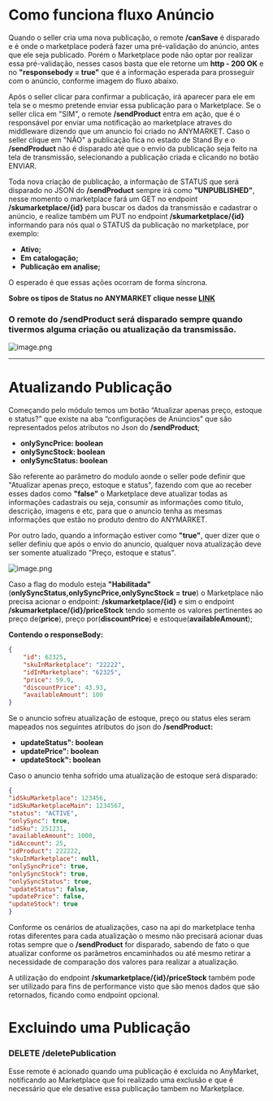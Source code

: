 # Como funciona fluxo Anúncio

Quando o seller cria uma nova publicação, o remote **/canSave** é disparado e é onde o marketplace poderá fazer uma pré-validação do anúncio, antes que ele seja publicado. Porém o Marketplace pode não optar por realizar essa pré-validação, nesses casos basta que ele retorne um **http - 200 OK** e no **"responsebody = true"** que é a informação esperada para prosseguir com o anúncio, conforme imagem do fluxo abaixo.

Após o seller clicar para confirmar a publicação, irá aparecer para ele em tela se o mesmo pretende enviar essa publicação para o Marketplace. Se o seller clica em "SIM", o remote **/sendProduct** entra em ação, que é o responsável por enviar uma notificação ao marketplace atraves do middleware dizendo que um anuncio foi criado no ANYMARKET. Caso o seller clique em "NÃO" a publicação fica no estado de Stand By e o **/sendProduct** não é disparado até que o envio da publicação seja feito na tela de transmissão, selecionando a publicação criada e clicando no botão ENVIAR.

Toda nova criação de publicação, a informação de STATUS que será disparado no JSON do **/sendProduct** sempre irá como **"UNPUBLISHED"**, nesse momento o marketplace fará um GET no endpoint **/skumarketplace/{id}** para buscar os dados da transmissão e cadastrar o anúncio, e realize também um PUT no endpoint **/skumarketplace/{id}** informando para nós qual o STATUS da publicação no marketplace, por exemplo:
- **Ativo;**
- **Em catalogação;**
- **Publicação em analise;**

O esperado é que essas ações ocorram de forma síncrona.

**Sobre os tipos de Status no ANYMARKET clique nesse [LINK](reference/marketplace_pt.yaml/paths/~1skumarketplace~1{id})**

### O remote do /sendProduct será disparado sempre quando tivermos alguma criação ou atualização da transmissão.

<!--
focus: false
-->
![image.png](http://s3-sa-east-1.amazonaws.com/images.anymarket.com.br/36019811./85A383CC28FC3896B154C85A70BACD3B/standard_resolution.jpg)

---

# Atualizando Publicação

Começando pelo módulo temos um botão “Atualizar apenas preço, estoque e status?” que existe na aba “configurações de Anúncios” que são representados pelos atributos no Json do **/sendProduct**;

- **onlySyncPrice: boolean**
- **onlySyncStock: boolean**
- **onlySyncStatus: boolean**

São referente ao parâmetro do modulo aonde o seller pode definir que "Atualizar apenas preço, estoque e status", fazendo com que ao receber esses dados como **"false"** o Marketplace deve atualizar todas as informações cadastrais ou seja, consumir as informações como titulo, descrição, imagens e etc, para que o anuncio tenha as mesmas informações que estão no produto dentro do ANYMARKET. 

Por outro lado, quando a informação estiver como **"true"**, quer dizer que o seller definiu que após o envio do anuncio, qualquer nova atualização deve ser somente atualizado "Preço, estoque e status".
<!--
focus: false
-->
![image.png](http://s3-sa-east-1.amazonaws.com/images.anymarket.com.br/36019811./774D3EF342B5328F86977ED7EAD93FEE/standard_resolution.jpg)

Caso a flag do modulo esteja **"Habilitada"** (**onlySyncStatus,onlySyncPrice,onlySyncStock = true**) o Marketplace não precisa acionar o endpoint: **/skumarketplace/{id}** e sim o endpoint **/skumarketplace/{id}/priceStock** tendo somente os valores pertinentes ao preço de(**price**), preço por(**discountPrice**) e estoque(**availableAmount**);

**Contendo o responseBody:**
```json title="GET: /skumarketplace/{id}/priceStock" lineNumbers
{
    "id": 62325,
    "skuInMarketplace": "22222",
    "idInMarketplace": "62325",
    "price": 59.9,
    "discountPrice": 43.93,
    "availableAmount": 100
}
```


Se o anuncio sofreu atualização de estoque, preço ou status eles seram mapeados nos seguintes atributos do json do **/sendProduct:**

- **updateStatus": boolean**
- **updatePrice": boolean**
- **updateStock": boolean**

Caso o anuncio tenha sofrido uma atualização de estoque será disparado:
```json title="POST: \sendProduct" lineNumbers
{
"idSkuMarketplace": 123456,
"idSkuMarketplaceMain": 1234567,
"status": "ACTIVE",
"onlySync": true,
"idSku": 251231,
"availableAmount": 1000,
"idAccount": 25,
"idProduct": 222222,
"skuInMarketplace": null,
"onlySyncPrice": true,
"onlySyncStock": true,
"onlySyncStatus": true,
"updateStatus": false,
"updatePrice": false,
"updateStock": true
}
```
Conforme os cenários de atualizações, caso na api do marketplace tenha rotas diferentes para cada atualização o mesmo não precisará acionar duas rotas sempre que o **/sendProduct** for disparado, sabendo de fato o que atualizar conforme os parâmetros encaminhados ou até mesmo retirar a necessidade de comparação dos valores para realizar a atualização. 

A utilização do endpoint **/skumarketplace/{id}/priceStock** também pode ser utilizado para fins de performance visto que são menos dados que são retornados, ficando como endpoint opcional.

# Excluindo uma Publicação

### DELETE /deletePublication

Esse remote é acionado quando uma publicação é excluida no AnyMarket, notificando ao Marketplace que foi realizado uma exclusão e que é necessário que ele desative essa publicação tambem no Marketplace.